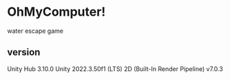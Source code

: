# OhMyComputer!
 water escape game

## version
Unity Hub 3.10.0
Unity 2022.3.50f1 (LTS) 
2D (Built-In Render Pipeline) v7.0.3